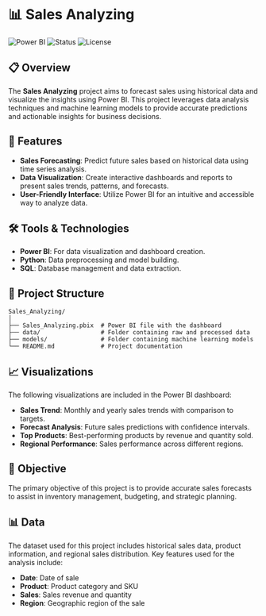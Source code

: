 # 📊 Sales Analyzing

![Power BI](https://img.shields.io/badge/Tool-Power%20BI-orange) 
![Status](https://img.shields.io/badge/Status-Completed-success) 
![License](https://img.shields.io/badge/License-MIT-blue)

## 📋 Overview

The **Sales Analyzing** project aims to forecast sales using historical data and visualize the insights using Power BI. This project leverages data analysis techniques and machine learning models to provide accurate predictions and actionable insights for business decisions.

## 🚀 Features

- **Sales Forecasting**: Predict future sales based on historical data using time series analysis.
- **Data Visualization**: Create interactive dashboards and reports to present sales trends, patterns, and forecasts.
- **User-Friendly Interface**: Utilize Power BI for an intuitive and accessible way to analyze data.

## 🛠️ Tools & Technologies

- **Power BI**: For data visualization and dashboard creation.
- **Python**: Data preprocessing and model building.
- **SQL**: Database management and data extraction.

## 📁 Project Structure

```plaintext
Sales_Analyzing/
│
├── Sales_Analyzing.pbix  # Power BI file with the dashboard
├── data/                 # Folder containing raw and processed data
├── models/               # Folder containing machine learning models
└── README.md             # Project documentation
```
## 📈 Visualizations

The following visualizations are included in the Power BI dashboard:

- **Sales Trend**: Monthly and yearly sales trends with comparison to targets.
- **Forecast Analysis**: Future sales predictions with confidence intervals.
- **Top Products**: Best-performing products by revenue and quantity sold.
- **Regional Performance**: Sales performance across different regions.

## 🎯 Objective

The primary objective of this project is to provide accurate sales forecasts to assist in inventory management, budgeting, and strategic planning.

## 📊 Data

The dataset used for this project includes historical sales data, product information, and regional sales distribution. Key features used for the analysis include:

- **Date**: Date of sale
- **Product**: Product category and SKU
- **Sales**: Sales revenue and quantity
- **Region**: Geographic region of the sale
